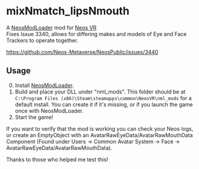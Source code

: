 # mixNmatch_lipsNmouth

A [NeosModLoader](https://github.com/zkxs/NeosModLoader) mod for [Neos VR](https://neos.com/)  
Fixes Issue 3340, allows for differing makes and models of Eye and Face Trackers to operate together.

https://github.com/Neos-Metaverse/NeosPublic/issues/3440

## Usage
0. Install [NeosModLoader](https://github.com/zkxs/NeosModLoader).
1. Build and place your DLL under "nml_mods". This folder should be at `C:\Program Files (x86)\Steam\steamapps\common\NeosVR\nml_mods` for a default install. You can create it if it's missing, or if you launch the game once with NeosModLoader.
2. Start the game!

If you want to verify that the mod is working you can check your Neos logs, or create an EmptyObject with an AvatarRawEyeData/AvatarRawMouthData Component (Found under Users -> Common Avatar System -> Face -> AvatarRawEyeData/AvatarRawMouthData).

Thanks to those who helped me test this!

 
